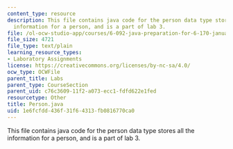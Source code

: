```yaml
---
content_type: resource
description: This file contains java code for the person data type stores all the
  information for a person, and is a part of lab 3.
file: /ol-ocw-studio-app/courses/6-092-java-preparation-for-6-170-january-iap-2006/1e6fcfdd436f31f64313fb0816770ca0_Person.java
file_size: 4721
file_type: text/plain
learning_resource_types:
- Laboratory Assignments
license: https://creativecommons.org/licenses/by-nc-sa/4.0/
ocw_type: OCWFile
parent_title: Labs
parent_type: CourseSection
parent_uid: c76c3609-11f2-a073-ecc1-fdfd622e1fed
resourcetype: Other
title: Person.java
uid: 1e6fcfdd-436f-31f6-4313-fb0816770ca0
---
```

This file contains java code for the person data type stores all the information for a person, and is a part of lab 3.